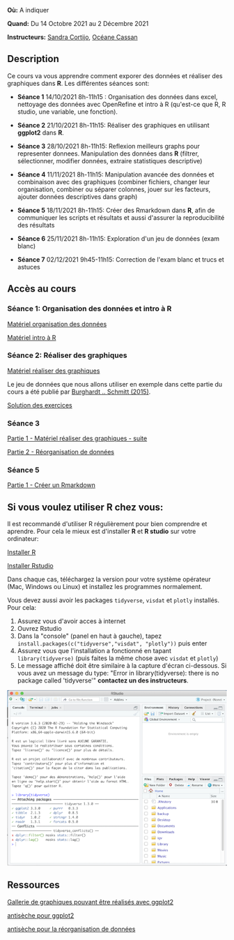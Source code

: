 **Où:** A indiquer

**Quand:** Du 14 Octobre 2021 au 2 Décembre 2021

**Instructeurs:** 
[Sandra Cortijo](mailto:sandra.cortijo@cnrs.fr), 
[Océane Cassan](mailto:Oceane.CASSAN@cnrs.fr)


## Description

Ce cours va vous apprendre comment exporer des données et réaliser des graphiques dans **R**. 
Les différentes séances sont:

- **Séance 1** 14/10/2021 8h-11h15 : 
Organisation des données dans excel, nettoyage des données avec OpenRefine et intro à R (qu'est-ce que R, R studio, une variable, une fonction).

- **Séance 2**  21/10/2021 8h-11h15: 
Réaliser des graphiques en utilisant **ggplot2** dans **R**. 

- **Séance 3** 28/10/2021 8h-11h15: 
Reflexion meilleurs graphs pour representer donnees. Manipulation des données dans **R** (filtrer, sélectionner, modifier données, extraire statistiques descriptive)

- **Séance 4** 11/11/2021 8h-11h15: 
Manipulation avancée des données et combinaison avec des graphiques (combiner fichiers, changer leur organisation, combiner ou séparer colonnes, jouer sur les facteurs, ajouter données descriptives dans graph)

- **Séance 5** 18/11/2021 8h-11h15: 
Créer des Rmarkdown dans **R**, afin de communiquer les scripts et résultats et aussi d'assurer la reproducibilité des résultats  

- **Séance 6** 25/11/2021 8h-11h15: 
Exploration d'un jeu de données (exam blanc)

- **Séance 7** 02/12/2021 9h45-11h15: 
Correction de l'exam blanc et trucs et astuces



## Accès au cours

### Séance 1: Organisation des données et intro à **R**

[Matériel organisation des données](session1_organisation/materiel/organisation_session.html)  

[Matériel intro à R](session1_organisation/materiel/intro_R.html)  


### Séance 2: Réaliser des graphiques

[Matériel réaliser des graphiques](session2_ggplot/materiel/ggplot_session.html)  

Le jeu de données que nous allons utiliser en exemple dans cette partie du cours a été publié par 
[Burghardt .. Schmitt (2015)](https://doi.org/10.1111/nph.13799). 


[Solution des exercices](session2_ggplot/materiel/ggplot_exercise_solutions.html)


### Séance 3 

[Partie 1 - Matériel réaliser des graphiques - suite](session3_plots_reorganisation/materiel/ggplot_suite.html)  

[Partie 2 - Réorganisation de données](session3_plots_reorganisation/materiel/reorganisation_donnees.html)  


### Séance 5

[Partie 1 - Créer un Rmarkdown](session5_rmarkdown/materiel/rmarkdown_session.html) 


## Si vous voulez utiliser R chez vous: 
Il est recommandé d'utiliser R régulièrement pour bien comprendre et aprendre. Pour cela le mieux est d'installer **R** et **R studio** sur votre ordinateur:

[Installer R](https://cran.biotools.fr/)

[Installer Rstudio](https://rstudio.com/products/rstudio/download/)

Dans chaque cas, téléchargez la version pour votre système opérateur (Mac, Windows ou Linux) et installez les programmes normalement.

Vous devez aussi avoir les packages `tidyverse`, `visdat` et `plotly` installés. 
Pour cela:
1. Assurez vous d'avoir acces à internet
2. Ouvrez Rstudio
3. Dans la "console" (panel en haut à gauche), tapez `install.packages(c("tidyverse","visdat", "plotly"))` puis enter
4. Assurez vous que l'installation a fonctionné en tapant `library(tidyverse)` (puis faites la même chose avec `visdat` et `plotly`)
5. Le message affiché doit être similaire à la capture d'écran ci-dessous. Si vous avez un message du type: 
"Error in library(tidyverse): there is no package called 'tidyverse'"
**contactez un des instructeurs**.

![capture d'écran d'un installation correcte](installation_package_instructions.png)





## Ressources 

[Gallerie de graphiques pouvant être réalisés avec ggplot2](https://www.r-graph-gallery.com/)

[antisèche pour ggplot2](https://rstudio.com/wp-content/uploads/2015/03/ggplot2-cheatsheet.pdf)

[antisèche pour la réorganisation de données](module01_data_and_files/materials/data_organisation.md)






